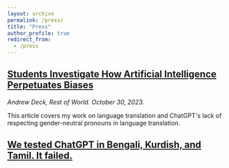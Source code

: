```yaml
---
layout: archive
permalink: /press/
title: "Press"
author_profile: true
redirect_from:
  - /press
---
```


## <a href = "https://ischool.uw.edu/news/2023/10/students-investigate-how-artificial-intelligence-perpetuates-biases?fbclid=IwAR2nyV0_RiuBVnutpGhnZucRD6e837bVYqHUDzKWWB4iV8KHhj6ltDHDF4A">Students Investigate How Artificial Intelligence Perpetuates Biases</a>

_Andrew Deck, Rest of World. October 30, 2023._

This article covers my work on language translation and ChatGPT's lack of respecting gender-neutral pronouns in language translation. 

## <a href = "https://restofworld.org/2023/chatgpt-problems-global-language-testing/">We tested ChatGPT in Bengali, Kurdish, and Tamil. It failed.</a>
